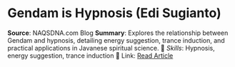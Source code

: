 # Gendam is Hypnosis (Edi Sugianto)
**Source**: NAQSDNA.com Blog
**Summary**: Explores the relationship between Gendam and hypnosis, detailing energy suggestion, trance induction, and practical applications in Javanese spiritual science.
📎 *Skills*: Hypnosis, energy suggestion, trance induction
🔗 Link: [Read Article](https://naqsdna.com/)
